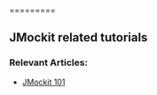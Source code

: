 =========

## JMockit related tutorials


### Relevant Articles: 
- [JMockit 101](http://www.baeldung.com/jmockit-101)
